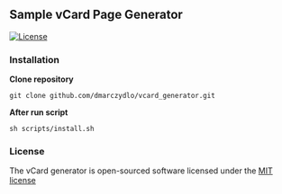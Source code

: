 ## Sample vCard Page Generator

[![License](https://poser.pugx.org/laravel/lumen-framework/license.svg)](https://packagist.org/packages/laravel/lumen-framework)

### Installation

**Clone repository**
```git
git clone github.com/dmarczydlo/vcard_generator.git
```

**After run script**
```git
sh scripts/install.sh
```

### License

The vCard generator is open-sourced software licensed under the [MIT license](http://opensource.org/licenses/MIT)
